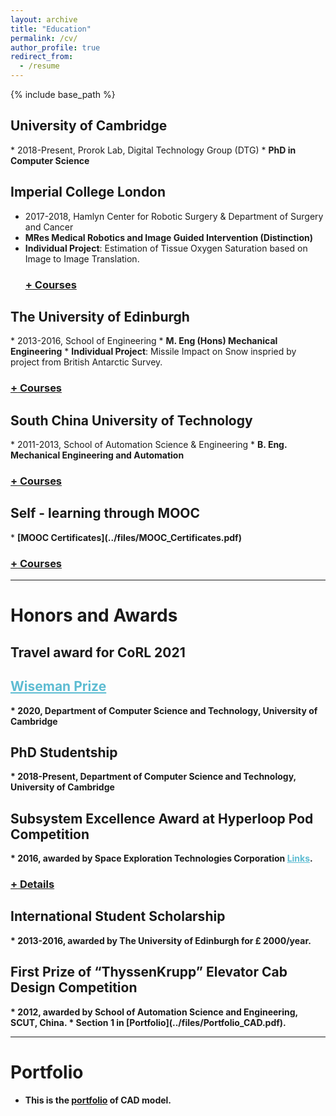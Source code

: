 ```yaml
---
layout: archive
title: "Education"
permalink: /cv/
author_profile: true
redirect_from:
  - /resume
---
```


<!-- <hr color="000000"/> -->

{% include base_path %}

<!-- Education -->
<!-- ====== -->
<!-- ## <i>University of Cambridge</i>, 2018-Present ## -->
<h2>University of Cambridge</h2> 
* 2018-Present, Prorok Lab, Digital Technology Group (DTG)
* <b>PhD in Computer Science</b>
<!--   * Research Interest: Develop optimal multi-agent path planning framework with trainable communication policy of heterogeneous agents/robots in cooperative tasks, including mobility-on-demand, automated warehouse and smart cities.  -->

<!-- ## <i>Imperial College London</i>, 2017-2018 ## -->
<h2>Imperial College London</h2>

* 2017-2018, Hamlyn Center for Robotic Surgery & Department of Surgery and Cancer
* <b>MRes Medical Robotics and Image Guided Intervention (Distinction)</b>
* <b>Individual Project</b>: Estimation of Tissue Oxygen Saturation based on Image to Image Translation.
  <h3><a href="javascript:void(0)" class="dsphead" onclick="dsp(this)"><span class="dspchar">+</span> Courses</a></h3>
  <div class="dspcont" style='display:none;'>
    <ul>
      <li>Medical Imaging</li>
      <li>Image Guided Intervention</li>
      <li>Medical Robotics and Instrumentations</li>
      <li>Minimal Invasive Surgery</li>
      <li>Sensing, Perception and Neuroergonomics</li>
    </ul>
  </div>

<!-- ## <i>The University of Edinburgh</i>, 2013-2016 ## -->
<h2>The University of Edinburgh</h2>
* 2013-2016, School of Engineering
* <b>M. Eng (Hons) Mechanical Engineering</b>
* <b>Individual Project</b>: Missile Impact on Snow inspried by project from British Antarctic Survey.
  <h3><a href="javascript:void(0)" class="dsphead" onclick="dsp(this)"><span class="dspchar">+</span> Courses</a></h3>
  <div class="dspcont" style='display:none;'>
    <ul>
      <li>Mechanical Engineering Design (71)</li>
      <li>Computer Aided Engineering (79)</li>
      <li>Solid Mechanics (92)</li>
      <li>Dynamics (77)</li>
      <li>Fluid Mechanics (77)</li>
      <li>Advanced Dynamics and Applications (68)</li>
    </ul>
  </div>

<!-- ## <i>South China University of Technology</i>, 2011-2013 ## -->
<h2>South China University of Technology</h2>
* 2011-2013, School of Automation Science & Engineering
* <b>B. Eng. Mechanical Engineering and Automation </b>
  <h3><a href="javascript:void(0)" class="dsphead" onclick="dsp(this)"><span class="dspchar">+</span> Courses</a></h3>
  <div class="dspcont" style='display:none;'>
    <ul>
      <li>Advanced Mathematics (81)</li>
      <li>General Chemistry (88)</li>
      <li>Descriptive Geometry and Machine Drawing (91)</li>
      <li>Database Technology (82)</li>
      <li>Computer Drawing (91)</li>
    </ul>
  </div>


<!-- ## <i>Self - learning through MOOC</i> ## -->
<h2>Self - learning through MOOC</h2>
* <b>[MOOC Certificates](../files/MOOC_Certificates.pdf)<b> 
  <h3><a href="javascript:void(0)" class="dsphead" onclick="dsp(this)"><span class="dspchar">+</span> Courses</a></h3>
  <div class="dspcont" style='display:none;'>
    <ul>
      <li>Artificial Intelligence Planning</li>
      <li>Machine Learning</li>
      <li>Introduction to Robotics</li>
      <li>An introduction to Interactive Programming in Python</li>
    </ul>
  </div>

---

Honors and Awards
======
<h2> Travel award for CoRL 2021 </h2>


<h2> <a href="https://www.cst.cam.ac.uk/wiseman-prize" style="color:#5dbcd2;"> Wiseman Prize </a></h2>
* 2020, Department of Computer Science and Technology, University of Cambridge

<!-- ## <i>PhD Studentship</i>, 2018-Present -->
<h2>PhD Studentship</h2>
* 2018-Present, Department of Computer Science and Technology, University of Cambridge

<!-- ## <i>Subsystem Excellence Award at Hyperloop Pod Competition</i>, 2016 -->
<h2>Subsystem Excellence Award at Hyperloop Pod Competition</h2>
* 2016, awarded by Space Exploration Technologies Corporation <a href="http://www.bbc.co.uk/news/uk-scotland-edinburgh-east-fife-35384238"
 style="color:#5dbcd2;">Links</a>.
  <h3><a href="javascript:void(0)" class="dsphead" onclick="dsp(this)"><span class="dspchar">+</span> Details</a></h3>
  <div class="dspcont" style='display:none;'>
    <ul>
      <li><b>Project description</b>: 
      <ul>
        <li>Conceptual high-speed transportation system competition organized by SpaceX. Hyperloop is incorporating reduced-pressure tubes in which pressurized capsules ride on an air cushion driven by linear induction motors and air compressors. </li>
      </ul>
    </li>
    <li><b>Duties included</b>: 
      <ul>
        <li>In charge of the levitation group.</li>
        <li>Design the suspension by Solid Edge and air bearing system.</li>
        <li>Validate the reliability of the design via simulation in MATLAB and Star-CCM+.</li>
      </ul>
    </li>
    </ul>
  </div>

<!-- ## <i>International Student Scholarship</i>, 2013-2016 -->
<h2>International Student Scholarship</h2>
* 2013-2016, awarded by The University of Edinburgh for £ 2000/year.

<!-- ## <i>First Prize of “ThyssenKrupp” Elevator Cab Design Competition</i>, 2012 -->
<h2>First Prize of “ThyssenKrupp” Elevator Cab Design Competition</h2>
* 2012, awarded by School of Automation Science and Engineering, SCUT, China.
* Section 1 in <b>[Portfolio](../files/Portfolio_CAD.pdf)</b>.

<!-- 
* 12.2012, Excellent Student Union Executive
  * Awarded by Student Union, School of Mechanical & Automotive Engineering, SCUT,China
 -->


  

<hr color="#FFFFFF" />

Portfolio
======
* This is the [portfolio](../files/Portfolio_CAD.pdf) of CAD model.


